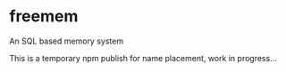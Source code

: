 # freemem
An SQL based memory system

This is a temporary npm publish for name placement, work in progress...